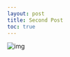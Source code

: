 ```yaml
---
layout: post
title: Second Post
toc: true
---
```


![img](https://media.tenor.com/lE2c8p1XJfYAAAAC/mua-kiss.gif)
